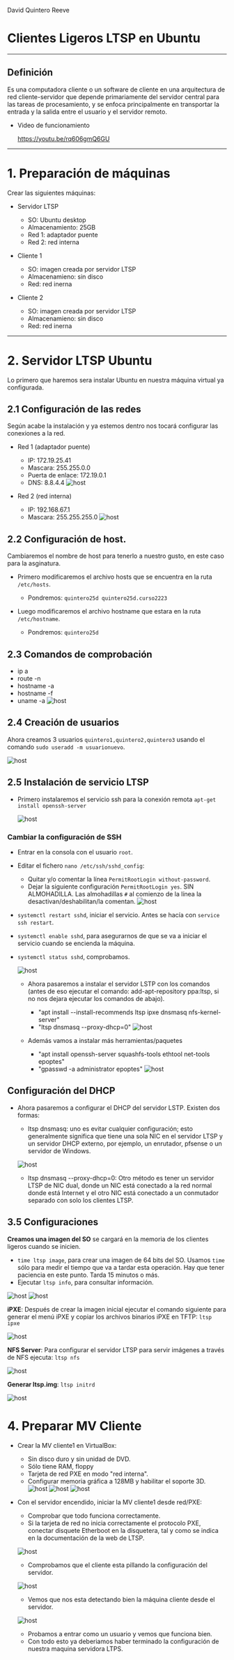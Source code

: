 David Quintero Reeve
# Clientes Ligeros LTSP en Ubuntu

___

## Definición

  Es una computadora cliente o un software de cliente en una arquitectura de red cliente-servidor que depende primariamente del servidor central para las tareas de procesamiento, y se enfoca principalmente en transportar la entrada y la salida entre el usuario y el servidor remoto.

  - Video de funcionamiento

      https://youtu.be/rq606gmQ6GU

___

# 1. Preparación de máquinas

Crear las siguientes máquinas:

  - Servidor LTSP

      - SO: Ubuntu desktop
      - Almacenamiento: 25GB
      - Red 1: adaptador puente
      - Red 2: red interna

  - Cliente 1

    - SO: imagen creada por servidor LTSP
    - Almacenamieno: sin disco
    - Red: red inerna
  - Cliente 2

    - SO: imagen creada por servidor LTSP
    - Almacenamieno: sin disco
    - Red: red inerna
___

# 2. Servidor LTSP Ubuntu

Lo primero que haremos sera instalar Ubuntu en nuestra máquina virtual ya configurada.

## 2.1 Configuración de las redes

  Según acabe la instalación y ya estemos dentro nos tocará configurar las conexiones a la red.

  - Red 1 (adaptador puente)

    - IP: 172.19.25.41
    - Mascara: 255.255.0.0
    - Puerta de enlace: 172.19.0.1
    - DNS: 8.8.4.4
    ![host](https://github.com/DAVIDQR22/add2223-david-quintero/blob/main/ut1/LTPS/images/3-1.png)


  - Red 2 (red interna)

    - IP: 192.168.67.1
    - Mascara: 255.255.255.0
    ![host](https://github.com/DAVIDQR22/add2223-david-quintero/blob/main/ut1/LTPS/images/3-1-1.png)

## 2.2 Configuración de host.

  Cambiaremos el nombre de host para tenerlo a nuestro gusto, en este caso para la asginatura.

  - Primero modificaremos el archivo hosts que se encuentra en la ruta `/etc/hosts`.

    - Pondremos: `quintero25d quintero25d.curso2223`

  - Luego modificaremos el archivo hostname que estara en la ruta `/etc/hostname`.

    - Pondremos: `quintero25d`

## 2.3 Comandos de comprobación

  - ip a
  - route -n
  - hostname -a
  - hostname -f
  - uname -a
  ![host](https://github.com/DAVIDQR22/add2223-david-quintero/blob/main/ut1/LTPS/images/3-2.png)


## 2.4 Creación de usuarios

Ahora creamos 3 usuarios `quintero1,quintero2,quintero3` usando el comando `sudo useradd -m usuarionuevo`.

![host](https://github.com/DAVIDQR22/add2223-david-quintero/blob/main/ut1/LTPS/images/5.PNG)

## 2.5 Instalación de servicio LTSP

  - Primero instalaremos el servicio ssh para la conexión remota `apt-get install openssh-server`

    ![host](https://github.com/DAVIDQR22/add2223-david-quintero/blob/main/ut1/LTPS/images/3-2ssh.png)

### Cambiar la configuración de SSH

* Entrar en la consola con el usuario `root`.
* Editar el fichero `nano /etc/ssh/sshd_config`:
     * Quitar y/o comentar la línea `PermitRootLogin without-password`.
     * Dejar la siguiente configuración `PermitRootLogin yes`. SIN ALMOHADILLA.
     Las almohadillas `#` al comienzo de la línea la desactivan/deshabilitan/la comentan.
   ![host](https://github.com/DAVIDQR22/add2223-david-quintero/blob/main/ut1/LTPS/images/3-2-1ssh.png)

* `systemctl restart sshd`, iniciar el servicio. Antes se hacía con `service ssh restart`.
* `systemctl enable sshd`, para asegurarnos de que se va a iniciar el servicio cuando se encienda la máquina.
* `systemctl status sshd`, comprobamos.

    ![host](https://github.com/DAVIDQR22/add2223-david-quintero/blob/main/ut1/LTPS/images/3-2-2ssh.png)

  - Ahora pasaremos a instalar el servidor LSTP con los comandos (antes de eso ejecutar el comando: add-apt-repository ppa:ltsp, si no nos dejara ejecutar los comandos de abajo).
    * "apt install --install-recommends ltsp ipxe dnsmasq nfs-kernel-server"
    * "ltsp dnsmasq --proxy-dhcp=0"
    ![host](https://github.com/DAVIDQR22/add2223-david-quintero/blob/main/ut1/LTPS/images/2.PNG)
    
  - Además vamos a instalar más herramientas/paquetes
    * "apt install openssh-server squashfs-tools ethtool net-tools epoptes"
    * "gpasswd -a administrator epoptes"
    ![host](https://github.com/DAVIDQR22/add2223-david-quintero/blob/main/ut1/LTPS/images/3.PNG)

## Configuración del DHCP

- Ahora pasaremos a configurar el DHCP del servidor LSTP. Existen dos formas:
    
    * ltsp dnsmasq: uno es evitar cualquier configuración; esto generalmente significa que tiene una sola NIC en el servidor LTSP y un servidor DHCP externo, por ejemplo, un enrutador, pfsense o un servidor de Windows.

    ![host](https://github.com/DAVIDQR22/add2223-david-quintero/blob/main/ut1/LTPS/images/4.PNG)
    
    * ltsp dnsmasq --proxy-dhcp=0: Otro método es tener un servidor LTSP de NIC dual, donde un NIC está conectado a la red normal donde está Internet y el otro NIC está conectado a un conmutador separado con solo los clientes LTSP.

## 3.5 Configuraciones

**Creamos una imagen del SO** se cargará en la memoria de los clientes ligeros cuando se inicien.
* `time ltsp image`, para crear una imagen de 64 bits del SO. Usamos `time` sólo para medir el tiempo que va a tardar esta operación. Hay que tener paciencia en este punto. Tarda 15 minutos o más.
* Ejecutar `ltsp info`, para consultar información.

![host](https://github.com/DAVIDQR22/add2223-david-quintero/blob/main/ut1/LTPS/images/6.PNG)
![host](https://github.com/DAVIDQR22/add2223-david-quintero/blob/main/ut1/LTPS/images/6-1.PNG)

**iPXE**: Después de crear la imagen inicial ejecutar el comando siguiente para generar el menú iPXE y copiar los archivos binarios iPXE en TFTP: `ltsp ipxe`

![host](https://github.com/DAVIDQR22/add2223-david-quintero/blob/main/ut1/LTPS/images/7.PNG)

**NFS Server**: Para configurar el servidor LTSP para servir imágenes a través de NFS ejecuta: `ltsp nfs`

![host](https://github.com/DAVIDQR22/add2223-david-quintero/blob/main/ut1/LTPS/images/8.PNG)

**Generar ltsp.img**: `ltsp initrd`

![host](https://github.com/DAVIDQR22/add2223-david-quintero/blob/main/ut1/LTPS/images/9.PNG)

# 4. Preparar MV Cliente

* Crear la MV cliente1 en VirtualBox:
    * Sin disco duro y sin unidad de DVD.
    * Sólo tiene RAM, floppy
    * Tarjeta de red PXE en modo "red interna".
    * Configurar memoria gráfica a 128MB y habilitar el soporte 3D.
    ![host](https://github.com/DAVIDQR22/add2223-david-quintero/blob/main/ut1/LTPS/images/cliente10.PNG)
    ![host](https://github.com/DAVIDQR22/add2223-david-quintero/blob/main/ut1/LTPS/images/cliente11.PNG)
    ![host](https://github.com/DAVIDQR22/add2223-david-quintero/blob/main/ut1/LTPS/images/cliente12.PNG)

* Con el servidor encendido, iniciar la MV cliente1 desde red/PXE:
    * Comprobar que todo funciona correctamente.
    * Si la tarjeta de red no inicia correctamente el protocolo PXE,
    conectar disquete Etherboot en la disquetera, tal y como se indica
    en la documentación de la web de LTSP.
    
     ![host](https://github.com/DAVIDQR22/add2223-david-quintero/blob/main/ut1/LTPS/images/cliente13.PNG)
     
     - Comprobamos que el cliente esta pillando la configuración del servidor.
     
     ![host](https://github.com/DAVIDQR22/add2223-david-quintero/blob/main/ut1/LTPS/images/cliente14.PNG)
     
     - Vemos que nos esta detectando bien la máquina cliente desde el servidor.
     
     ![host](https://github.com/DAVIDQR22/add2223-david-quintero/blob/main/ut1/LTPS/images/cliente15.PNG)
     
     - Probamos a entrar como un usuario y vemos que funciona bien.
     - Con todo esto ya deberiamos haber terminado la configuración de nuestra maquina servidora LTPS.
